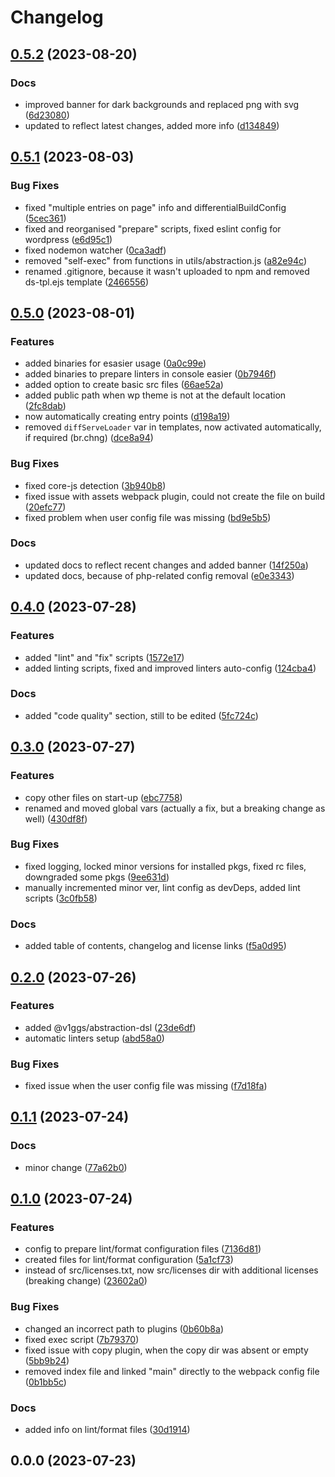 # Changelog

## [0.5.2](https://github.com/v1ggs/abstraction/compare/0.5.1...0.5.2) (2023-08-20)


### Docs

* improved banner for dark backgrounds and replaced png with svg ([6d23080](https://github.com/v1ggs/abstraction/commit/6d23080d8cc87b5d4b3588bb3dca61358bc849ac))
* updated to reflect latest changes, added more info ([d134849](https://github.com/v1ggs/abstraction/commit/d13484951d1f9e14a98d5e1d08d9b1cbb740a9e1))

## [0.5.1](https://github.com/v1ggs/abstraction/compare/0.5.0...0.5.1) (2023-08-03)


### Bug Fixes

* fixed "multiple entries on page" info and differentialBuildConfig ([5cec361](https://github.com/v1ggs/abstraction/commit/5cec36176c9f78fc9dd0a61f57f941a5aebbb032))
* fixed and reorganised "prepare" scripts, fixed eslint config for wordpress ([e6d95c1](https://github.com/v1ggs/abstraction/commit/e6d95c1dbdfc9f5447cee703051aebf67c084a09))
* fixed nodemon watcher ([0ca3adf](https://github.com/v1ggs/abstraction/commit/0ca3adf6e9698495a54b8dcfe7ac8170da92d538))
* removed "self-exec" from functions in utils/abstraction.js ([a82e94c](https://github.com/v1ggs/abstraction/commit/a82e94caaf43d5ea1ea6fbc4b42f76d82f37c8e3))
* renamed .gitignore, because it wasn't uploaded to npm and removed ds-tpl.ejs template ([2466556](https://github.com/v1ggs/abstraction/commit/24665562f366d234765ea0b3d343f593e1bc5cde))

## [0.5.0](https://github.com/v1ggs/abstraction/compare/0.4.0...0.5.0) (2023-08-01)


### Features

* added binaries for esasier usage ([0a0c99e](https://github.com/v1ggs/abstraction/commit/0a0c99effa7a3e5310326ffe594c22e99bc2fddb))
* added binaries to prepare linters in console easier ([0b7946f](https://github.com/v1ggs/abstraction/commit/0b7946fe70d852c4e570809ed812e9e7efa446ac))
* added option to create basic src files ([66ae52a](https://github.com/v1ggs/abstraction/commit/66ae52a2cd58424722a060a7a40e5c2c5efbc8ba))
* added public path when wp theme is not at the default location ([2fc8dab](https://github.com/v1ggs/abstraction/commit/2fc8dabf77ff1f11503986b4974086e8858bccdd))
* now automatically creating entry points ([d198a19](https://github.com/v1ggs/abstraction/commit/d198a19064b6bfce1260fdcbb1e05c8537e635ef))
* removed `diffServeLoader` var in templates, now activated automatically, if required (br.chng) ([dce8a94](https://github.com/v1ggs/abstraction/commit/dce8a9487ec2c9e7e0f1e36678fa84daee89ff78))


### Bug Fixes

* fixed core-js detection ([3b940b8](https://github.com/v1ggs/abstraction/commit/3b940b8d66e45d1216b4228085c089ab578f6f92))
* fixed issue with assets webpack plugin, could not create the file on build ([20efc77](https://github.com/v1ggs/abstraction/commit/20efc77604e96d2649fe72b1d1f64edc2d56cce3))
* fixed problem when user config file was missing ([bd9e5b5](https://github.com/v1ggs/abstraction/commit/bd9e5b570e0973de91dbb70836fc83758e4180d9))


### Docs

* updated docs to reflect recent changes and added banner ([14f250a](https://github.com/v1ggs/abstraction/commit/14f250a6db88eba8955da8d51af5d65103c5c39d))
* updated docs, because of php-related config removal ([e0e3343](https://github.com/v1ggs/abstraction/commit/e0e3343942a9614f9a3ff6fbbd879bee7ccdbf77))

## [0.4.0](https://github.com/v1ggs/abstraction/compare/0.3.0...0.4.0) (2023-07-28)


### Features

* added "lint" and "fix" scripts ([1572e17](https://github.com/v1ggs/abstraction/commit/1572e176696c4d8293519e5c258e14acb791c56f))
* added linting scripts, fixed and improved linters auto-config ([124cba4](https://github.com/v1ggs/abstraction/commit/124cba41a6b5c1c2b70b6c050a03617b8bcfaaa5))


### Docs

* added "code quality" section, still to be edited ([5fc724c](https://github.com/v1ggs/abstraction/commit/5fc724cb14865ebeda19927f139da29c0a9a9c25))

## [0.3.0](https://github.com/v1ggs/abstraction/compare/0.2.0...0.3.0) (2023-07-27)


### Features

* copy other files on start-up ([ebc7758](https://github.com/v1ggs/abstraction/commit/ebc775833fe2281562073776f68df826d9b43d7d))
* renamed and moved global vars (actually a fix, but a breaking change as well) ([430df8f](https://github.com/v1ggs/abstraction/commit/430df8f27c5552e6245a9ab89a8a3088f2ae6357))


### Bug Fixes

* fixed logging, locked minor versions for installed pkgs, fixed rc files, downgraded some pkgs ([9ee631d](https://github.com/v1ggs/abstraction/commit/9ee631d32543d7c17c26eab08012f83ab0a202ab))
* manually incremented minor ver, lint config as devDeps, added lint scripts ([3c0fb58](https://github.com/v1ggs/abstraction/commit/3c0fb585b666aec59f4a905d667fba30d388683b))


### Docs

* added table of contents, changelog and license links ([f5a0d95](https://github.com/v1ggs/abstraction/commit/f5a0d9551b2d7cd143a96c25ecebe84460b4754c))

## [0.2.0](https://github.com/v1ggs/abstraction/compare/0.1.1...0.2.0) (2023-07-26)


### Features

* added @v1ggs/abstraction-dsl ([23de6df](https://github.com/v1ggs/abstraction/commit/23de6dfa4e3d5a8610fe670879b8022cf873d428))
* automatic linters setup ([abd58a0](https://github.com/v1ggs/abstraction/commit/abd58a070298f31d253b1fe254cafd0eb15b34da))


### Bug Fixes

* fixed issue when the user config file was missing ([f7d18fa](https://github.com/v1ggs/abstraction/commit/f7d18fa8c5677c9bdc2e9319f43006424de9a86b))

## [0.1.1](https://github.com/v1ggs/abstraction/compare/0.1.0...0.1.1) (2023-07-24)


### Docs

* minor change ([77a62b0](https://github.com/v1ggs/abstraction/commit/77a62b069624d2115af5662f52909b1e80363be8))

## [0.1.0](https://github.com/v1ggs/abstraction/compare/0.0.0...0.1.0) (2023-07-24)


### Features

* config to prepare lint/format configuration files ([7136d81](https://github.com/v1ggs/abstraction/commit/7136d8193f183d0c891cb1c56c31a7bc42225e6a))
* created files for lint/format configuration ([5a1cf73](https://github.com/v1ggs/abstraction/commit/5a1cf734f2074d75248a0388d168fc89a6d3db49))
* instead of src/licenses.txt, now src/licenses dir with additional licenses (breaking change) ([23602a0](https://github.com/v1ggs/abstraction/commit/23602a006b05122cded7de937bd6ead7b88664c2))


### Bug Fixes

* changed an incorrect path to plugins ([0b60b8a](https://github.com/v1ggs/abstraction/commit/0b60b8a500498f50ad7a914a2b964c8d7a86a743))
* fixed exec script ([7b79370](https://github.com/v1ggs/abstraction/commit/7b793703c7f1e6e41eff3782ac966e20296bc07b))
* fixed issue with copy plugin, when the copy dir was absent or empty ([5bb9b24](https://github.com/v1ggs/abstraction/commit/5bb9b24528388c1e8aaec2331d56e5209c1a4896))
* removed index file and linked "main" directly to the webpack config file ([0b1bb5c](https://github.com/v1ggs/abstraction/commit/0b1bb5c6b8cf1ed8dbf4cebd5b8ac24be1a8b782))


### Docs

* added info on lint/format files ([30d1914](https://github.com/v1ggs/abstraction/commit/30d1914996424279483f0653f3df3807f6519add))

## 0.0.0 (2023-07-23)